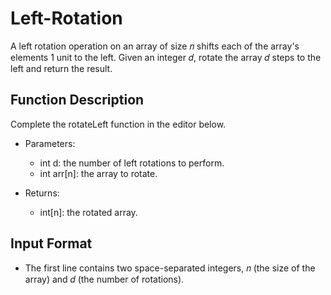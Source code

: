 # Left-Rotation

A left rotation operation on an array of size 𝑛 shifts each of the array's elements 1 unit to the left. Given an integer 𝑑, rotate the array 𝑑 steps to the left and return the result.

## Function Description

Complete the rotateLeft function in the editor below.

- Parameters:
  * int d: the number of left rotations to perform.
  * int arr[n]: the array to rotate.
 
- Returns:
  * int[n]: the rotated array.
 
## Input Format
- The first line contains two space-separated integers, 𝑛 (the size of the array) and 𝑑 (the number of rotations).
